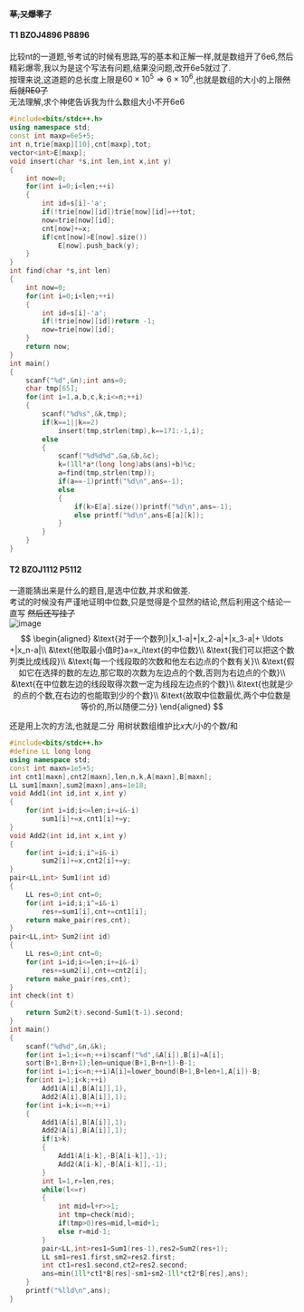 #### ~~草,又爆零了~~

#### T1 BZOJ4896 P8896
比较nt的一道题,爷考试的时候有思路,写的基本和正解一样,就是数组开了6e6,然后精彩爆零,我以为是这个写法有问题,结果没问题,改开6e5就过了.  
按理来说,这道题的总长度上限是$60\times 10^5\Rightarrow6\times 10^6$,也就是数组的大小的上限~~然后就RE0了~~  
无法理解,求个神佬告诉我为什么数组大小不开6e6
```cpp
#include<bits/stdc++.h>
using namespace std;
const int maxp=6e5+5;
int n,trie[maxp][10],cnt[maxp],tot;
vector<int>E[maxp];
void insert(char *s,int len,int x,int y)
{
    int now=0;
    for(int i=0;i<len;++i)
    {
        int id=s[i]-'a';
        if(!trie[now][id])trie[now][id]=++tot;
        now=trie[now][id];
        cnt[now]+=x;
        if(cnt[now]>E[now].size())
            E[now].push_back(y);
    }
}
int find(char *s,int len)
{
    int now=0;
    for(int i=0;i<len;++i)
    {
        int id=s[i]-'a';
        if(!trie[now][id])return -1;
        now=trie[now][id];
    }
    return now;
}
int main()
{
    scanf("%d",&n);int ans=0;
    char tmp[65];
    for(int i=1,a,b,c,k;i<=n;++i)
    {
        scanf("%d%s",&k,tmp);
        if(k==1||k==2)
            insert(tmp,strlen(tmp),k==1?1:-1,i);
        else
        {
            scanf("%d%d%d",&a,&b,&c);
            k=(1ll*a*(long long)abs(ans)+b)%c;
            a=find(tmp,strlen(tmp));
            if(a==-1)printf("%d\n",ans=-1);
            else
            {
                if(k>E[a].size())printf("%d\n",ans=-1);
                else printf("%d\n",ans=E[a][k]);
            }
        }
    }
}
```
#### T2 BZOJ1112 P5112
一道能猜出来是什么的题目,是选中位数,并求和做差.  
考试的时候没有严谨地证明中位数,只是觉得是个显然的结论,然后利用这个结论一直写 ~~然后还写挂了~~   
![image](https://s1.ax1x.com/2020/08/03/aUX5p6.png)
$$
\begin{aligned}
&\text{对于一个数列}|x_1-a|+|x_2-a|+|x_3-a|+ \ldots +|x_n-a|\\
&\text{他取最小值时}a=x_i\text{的中位数}\\
&\text{我们可以把这个数列类比成线段}\\
&\text{每一个线段取的次数和他左右边点的个数有关}\\
&\text{假如它在选择的数的左边,那它取的次数为左边点的个数,否则为右边点的个数}\\
&\text{在中位数左边的线段取得次数一定为线段左边点的个数}\\
&\text{也就是少的点的个数,在右边的也能取到少的个数}\\
&\text{故取中位数最优,两个中位数是等价的,所以随便二分}
\end{aligned}
$$

还是用上次的方法,也就是二分
用树状数组维护比$x$大/小的个数/和
```cpp
#include<bits/stdc++.h>
#define LL long long
using namespace std;
const int maxn=1e5+5;
int cnt1[maxn],cnt2[maxn],len,n,k,A[maxn],B[maxn];
LL sum1[maxn],sum2[maxn],ans=1e18;
void Add1(int id,int x,int y)
{
    for(int i=id;i<=len;i+=i&-i)
        sum1[i]+=x,cnt1[i]+=y;
}
void Add2(int id,int x,int y)
{
    for(int i=id;i;i^=i&-i)
        sum2[i]+=x,cnt2[i]+=y;
}
pair<LL,int> Sum1(int id)
{
    LL res=0;int cnt=0;
    for(int i=id;i;i^=i&-i)
        res+=sum1[i],cnt+=cnt1[i];
    return make_pair(res,cnt);
}
pair<LL,int> Sum2(int id)
{
    LL res=0;int cnt=0;
    for(int i=id;i<=len;i+=i&-i)
        res+=sum2[i],cnt+=cnt2[i];
    return make_pair(res,cnt);
}
int check(int t)
{
    return Sum2(t).second-Sum1(t-1).second;
}
int main()
{
    scanf("%d%d",&n,&k);
    for(int i=1;i<=n;++i)scanf("%d",&A[i]),B[i]=A[i];
    sort(B+1,B+n+1);len=unique(B+1,B+n+1)-B-1;
    for(int i=1;i<=n;++i)A[i]=lower_bound(B+1,B+len+1,A[i])-B;
    for(int i=1;i<k;++i)
        Add1(A[i],B[A[i]],1),
        Add2(A[i],B[A[i]],1);
    for(int i=k;i<=n;++i)
    {
        Add1(A[i],B[A[i]],1);
        Add2(A[i],B[A[i]],1);
        if(i>k)
        {
            Add1(A[i-k],-B[A[i-k]],-1);
            Add2(A[i-k],-B[A[i-k]],-1);
        }
        int l=1,r=len,res;
        while(l<=r)
        {
            int mid=l+r>>1;
            int tmp=check(mid);
            if(tmp>0)res=mid,l=mid+1;
            else r=mid-1;
        }
        pair<LL,int>res1=Sum1(res-1),res2=Sum2(res+1);
        LL sm1=res1.first,sm2=res2.first;
        int ct1=res1.second,ct2=res2.second;
        ans=min(1ll*ct1*B[res]-sm1+sm2-1ll*ct2*B[res],ans);
    }
    printf("%lld\n",ans);
}
```
